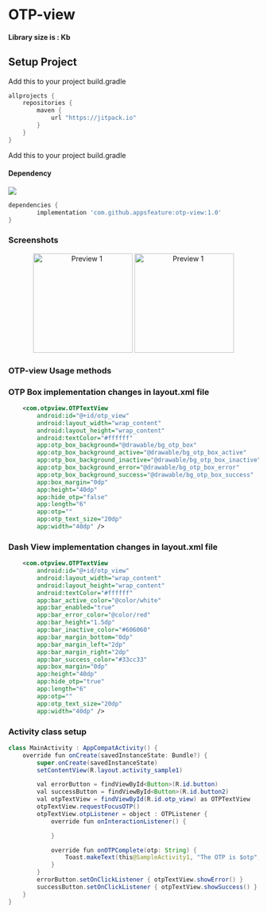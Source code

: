 # OTP-view

#### Library size is : Kb
  
## Setup Project

Add this to your project build.gradle
``` gradle
allprojects {
    repositories {
        maven {
            url "https://jitpack.io"
        }
    }
}
```

Add this to your project build.gradle

#### Dependency
[![](https://jitpack.io/v/appsfeature/otp-view.svg)](https://jitpack.io/#appsfeature/otp-view)
```gradle
dependencies {
        implementation 'com.github.appsfeature:otp-view:1.0'
}
```

### Screenshots
<p align="center">
    <img src="https://raw.githubusercontent.com/appsfeature/otp-view/master/screenshots/screenshot_1.png" alt="Preview 1" width="200" />
    <img src="https://raw.githubusercontent.com/appsfeature/otp-view/master/screenshots/screenshot_2.png" alt="Preview 1" width="200" />
</p>

### OTP-view Usage methods

### OTP Box implementation changes in layout.xml file
```xml
    <com.otpview.OTPTextView
        android:id="@+id/otp_view"
        android:layout_width="wrap_content"
        android:layout_height="wrap_content"
        android:textColor="#ffffff"
        app:otp_box_background="@drawable/bg_otp_box"
        app:otp_box_background_active="@drawable/bg_otp_box_active"
        app:otp_box_background_inactive="@drawable/bg_otp_box_inactive"
        app:otp_box_background_error="@drawable/bg_otp_box_error"
        app:otp_box_background_success="@drawable/bg_otp_box_success"
        app:box_margin="0dp"
        app:height="40dp"
        app:hide_otp="false"
        app:length="6"
        app:otp=""
        app:otp_text_size="20dp"
        app:width="40dp" />
```


### Dash View implementation changes in layout.xml file
```xml
    <com.otpview.OTPTextView
        android:id="@+id/otp_view"
        android:layout_width="wrap_content"
        android:layout_height="wrap_content"
        android:textColor="#ffffff"
        app:bar_active_color="@color/white"
        app:bar_enabled="true"
        app:bar_error_color="@color/red"
        app:bar_height="1.5dp"
        app:bar_inactive_color="#606060"
        app:bar_margin_bottom="0dp"
        app:bar_margin_left="2dp"
        app:bar_margin_right="2dp"
        app:bar_success_color="#33cc33"
        app:box_margin="0dp"
        app:height="40dp"
        app:hide_otp="true"
        app:length="6"
        app:otp=""
        app:otp_text_size="20dp"
        app:width="40dp" />
```

### Activity class setup
```java
class MainActivity : AppCompatActivity() {
    override fun onCreate(savedInstanceState: Bundle?) {
        super.onCreate(savedInstanceState)
        setContentView(R.layout.activity_sample1)

        val errorButton = findViewById<Button>(R.id.button)
        val successButton = findViewById<Button>(R.id.button2)
        val otpTextView = findViewById(R.id.otp_view) as OTPTextView
        otpTextView.requestFocusOTP()
        otpTextView.otpListener = object : OTPListener {
            override fun onInteractionListener() {

            }

            override fun onOTPComplete(otp: String) {
                Toast.makeText(this@SampleActivity1, "The OTP is $otp", Toast.LENGTH_SHORT).show()
            }
        }
        errorButton.setOnClickListener { otpTextView.showError() }
        successButton.setOnClickListener { otpTextView.showSuccess() }
    }
}
```


